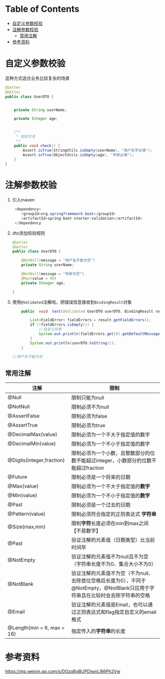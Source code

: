 # Table of Contents

* [自定义参数校验](#自定义参数校验)
* [注解参数校验](#注解参数校验)
  * [常用注解](#常用注解)
* [参考资料](#参考资料)






# 自定义参数校验

这种方式适合业务比较复杂的场景

```java
@Setter
@Getter
public class UserDTO {


    private String userName;

    private Integer age;


    /**
     * 校验方法
     */
    public void check() {
        Assert.isTrue(StringUtils.isEmpty(userName), "用户名字必填");
        Assert.isTrue(ObjectUtils.isEmpty(age), "年龄必填");
    }
}
```



# 注解参数校验

1. 引入maven

   ```java
    <dependency>
       <groupId>org.springframework.boot</groupId>
       <artifactId>spring-boot-starter-validation</artifactId>
    </dependency
   ```

   

2. dto添加校验规则

   ```java
   @Setter
   @Getter
   public class UserDTO {
   
       @NotNull(message = "用户名不能为空")
       private String userName;
   
       @NotNull(message = "年龄为空")
       @Max(value = 99)
       private Integer age;
   
   }
   ```

   

3. 使用`@Validated`注解哈，把错误信息接收到`BindingResult`对象

   ```java
       public  void  test(@Validated UserDTO userDTO, BindingResult result){
   
           List<FieldError> fieldErrors = result.getFieldErrors();
           if (!fieldErrors.isEmpty()) {
               //自定义异常
               System.out.println(fieldErrors.get(0).getDefaultMessage());
           }
           System.out.println(userDTO.toString());
       }
   
   //用户名不能为空
   
   ```

## 常用注解



| 注解                       | 限制                                                         |
| -------------------------- | ------------------------------------------------------------ |
| @Null                      | 限制只能为null                                               |
| @NotNull                   | 限制必须不为null                                             |
| @AssertFalse               | 限制必须为false                                              |
| @AssertTrue                | 限制必须为true                                               |
| @DecimalMax(value)         | 限制必须为一个不大于指定值的数字                             |
| @DecimalMin(value)         | 限制必须为一个不小于指定值的数字                             |
| @Digits(integer,fraction)  | 限制必须为一个小数，且整数部分的位数不能超过integer，小数部分的位数不能超过fraction |
| @Future                    | 限制必须是一个将来的日期                                     |
| @Max(value)                | 限制必须为一个不大于指定值的**数字**                         |
| @Min(value)                | 限制必须为一个不小于指定值的**数字**                         |
| @Past                      | 限制必须是一个过去的日期                                     |
| @Pattern(value)            | 限制必须符合指定的正则表达式 **字符串**                      |
| @Size(max,min)             | 限制**字符**长度必须在min到max之间 【不是数字】              |
| @Past                      | 验证注解的元素值（日期类型）比当前时间早                     |
| @NotEmpty                  | 验证注解的元素值不为null且不为空（字符串长度不为0、集合大小不为0） |
| @NotBlank                  | 验证注解的元素值不为空（不为null、去除首位空格后长度为0），不同于@NotEmpty，@NotBlank只应用于字符串且在比较时会去除字符串的空格 |
| @Email                     | 验证注解的元素值是Email，也可以通过正则表达式和flag指定自定义的email格式 |
| @Length(min = 6, max = 16) | 指定传入的**字符串**的长度                                   |





# 参考资料

https://mp.weixin.qq.com/s/D0zqBgBUPDjwnLIMiPh2Vw
